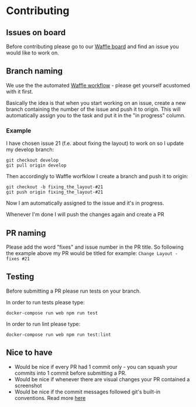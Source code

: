 # Contributing

## Issues on board

Before contributing please go to our [Waffle board](https://waffle.io/x-team/unleash) and find an issue you would like to work on.


## Branch naming

We use the the automated [Waffle workflow](https://github.com/waffleio/waffle.io/wiki/Recommended-Workflow-Using-Pull-Requests-&-Automatic-Work-Tracking) - please get yourself acustomed with it first.

Basically the idea is that when you start working on an issue, create a new branch containing the number of the issue and push it to origin. This will automatically assign you to the task and put it in the "in progress" column.

### Example

I have chosen issue 21 (f.e. about fixing the layout) to work on so I update my develop branch:

```
git checkout develop
git pull origin develop
```
Then accordingly to Waffle worfklow I create a branch and push it to origin:

```
git checkout -b fixing_the_layout-#21
git push origin fixing_the_layout-#21
```
Now I am automatically assigned to the issue and it's in progress.

Whenever I'm done I will push the changes again and create a PR

## PR naming

Please add the word "fixes" and issue number in the PR title. So following the example above my PR would be titled for example: `Change Layout - fixes #21`

## Testing

Before submitting a PR please run tests on your branch.

In order to run tests please type:
```
docker-compose run web npm run test
```

In order to run lint please type:
```
docker-compose run web npm run test:lint
```

## Nice to have

- Would be nice if every PR had 1 commit only - you can squash your commits into 1 commit before submitting a PR.
- Would be nice if whenever there are visual changes your PR contained a screenshot
- Would be nice if the commit messages followed git's built-in conventions. Read more [here](http://chris.beams.io/posts/git-commit/)
